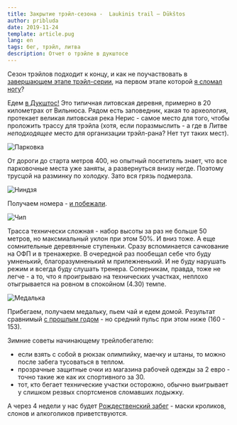 ```yaml
---
title: Закрытие трэйл-сезона -  Laukinis trail – Dūkštos
author: pribluda
date: 2019-11-24
template: article.pug
lang: en
tags: бег, трэйл, литва
description: Отчет о трэйле в дукштосе
---
```


Сезон трэйлов подходит к концу,  и как не поучаствовать в [завершающем этапе трэйл-серии](https://laukinistrail.weebly.com/d363kscarontos-finalinis-etapas.html), на первом этапе которой [я сломал ногу](../rehab_1/)?  
 <span class="more"></span>
 
 Едем [в Дукштос!](https://www.google.lt/maps/place/Karmazin%C5%B3+poilsiaviet%C4%97/@54.8133795,24.9464127,15z/data=!4m13!1m7!3m6!1s0x46dd884e019037cb:0x2600d18d4c453861!2zRMWra8WhdG9z!3b1!8m2!3d54.8222509!4d24.9734029!3m4!1s0x0:0xee3e0538889cb4e7!8m2!3d54.81386!4d24.9623242)  Это типичная
 литовская деревня, примерно в 20 километрах от Вильнюса.  Рядом есть заповедник, какая то археология, протекает великая литовская река
 Нерис - самое место для того, чтобы проложить трассу для трэйла (хотя, если поразмыслить - а где в Литве *неподходящее* место для организации трэйл-рана? Нет тут таких мест).
 
 ![Парковка](./IMG_20191123_124828.jpg)
 
 От дороги до старта метров 400,  но опытный посетитель знает, что все парковочные места уже заняты, а развернуться внизу негде. Поэтому трусцой на разминку по холодку.
 Зато вся грязь подмерзла.
 
 ![Ниндзя](./IMG_20191123_125105_599.jpg)
  
 Получаем номера - [и побежали](https://www.strava.com/activities/2885223732).  
  
 ![Чип](./IMG_20191123_132654.jpg)
  
 Трасса технически сложная - набор высоты за раз  не больше 50 метров, но максмиальный уклон при этом 50%.
 И вниз тоже.  А еще сомнительные деревянные ступеньки. Сразу вспоминается  сачкование на ОФП и в тренажерке.  В очередной раз пообещал себе что буду умненький,
 благоразумненький м прилежненький.  И не буду нарушать режим и всегда буду слушать тренера.  Соперникам, правда, тоже не легче - а то, что я проигрываю на технических участках,
 неплохо отыгрывается на ровном в спокойном (4.30) темпе. 
 
 
 ![Медалька](./IMG_20191123_145401.jpg)
 
 Прибегаем,  получаем медальку,  пьем чай и едем домой.  Результат сравнимый [с прошлым годом](https://www.strava.com/activities/1982023798) - но средний пульс при этом ниже (160 - 153).  
 
 Зимние советы начинающему трейлобегателю:
  * если взять с собой в рюкзак олимпийку, маечку и штаны, то можно после забега тусоваться в теплом.
  * прозрачные защитные очки из магазина рабочей одежды за 2 евро - точно такие же как их спортивного за 30.
  * тот, кто бегает технические участки осторожно, обычно выигрывает у слишком резвых спортсменов сломавших лодыжку.
  

А через 4 недели у нас будет [Рождественский забег](http://www.kaledinisbegimas.lt/) -  маски кроликов, слонов и алкоголиков приветствуются.
  
  
  
 
